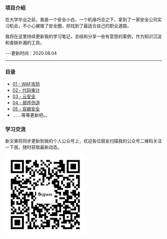 ### 项目介绍

在大学毕业之前，我是一个安全小白，一个机缘巧合之下，拿到了一家安全公司实习机会，不小心被推了安全圈，却找到了最适合自己的职业道路。

我将在这里持续更新我的学习笔记，总结和分享一些有意思的案例，作为知识沉淀和查缺补漏的工具。

---更新时间：2020.08.04

------

### 目录

- [01 - WAF攻防](/01-WAF攻防/README.md)
- [02 - 代码审计](/02-代码审计/README.md)
- [03 - 云安全](/03-云安全/README.md)
- [04 - 邮件伪造](/04-邮件伪造/README.md)
- [05 - 容器安全](/05-容器安全/README.md)
- .......等等更新吧。。



### 学习交流

新文章将同步更新到我的个人公众号上，欢迎各位朋友扫描我的公众号二维码关注一下我，随时获取最新动态。

![](./01-WAF攻防/image/erweima.jpg)